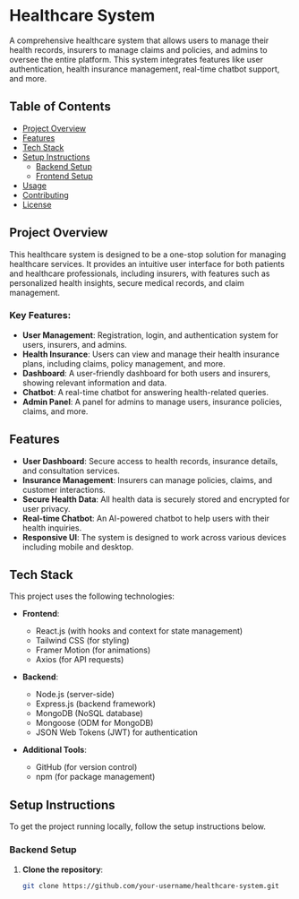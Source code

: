 # Healthcare System

A comprehensive healthcare system that allows users to manage their health records, insurers to manage claims and policies, and admins to oversee the entire platform. This system integrates features like user authentication, health insurance management, real-time chatbot support, and more.

## Table of Contents

- [Project Overview](#project-overview)
- [Features](#features)
- [Tech Stack](#tech-stack)
- [Setup Instructions](#setup-instructions)
  - [Backend Setup](#backend-setup)
  - [Frontend Setup](#frontend-setup)
- [Usage](#usage)
- [Contributing](#contributing)
- [License](#license)

## Project Overview

This healthcare system is designed to be a one-stop solution for managing healthcare services. It provides an intuitive user interface for both patients and healthcare professionals, including insurers, with features such as personalized health insights, secure medical records, and claim management.

### Key Features:

- **User Management**: Registration, login, and authentication system for users, insurers, and admins.
- **Health Insurance**: Users can view and manage their health insurance plans, including claims, policy management, and more.
- **Dashboard**: A user-friendly dashboard for both users and insurers, showing relevant information and data.
- **Chatbot**: A real-time chatbot for answering health-related queries.
- **Admin Panel**: A panel for admins to manage users, insurance policies, claims, and more.

## Features

- **User Dashboard**: Secure access to health records, insurance details, and consultation services.
- **Insurance Management**: Insurers can manage policies, claims, and customer interactions.
- **Secure Health Data**: All health data is securely stored and encrypted for user privacy.
- **Real-time Chatbot**: An AI-powered chatbot to help users with their health inquiries.
- **Responsive UI**: The system is designed to work across various devices including mobile and desktop.

## Tech Stack

This project uses the following technologies:

- **Frontend**:
  - React.js (with hooks and context for state management)
  - Tailwind CSS (for styling)
  - Framer Motion (for animations)
  - Axios (for API requests)
  
- **Backend**:
  - Node.js (server-side)
  - Express.js (backend framework)
  - MongoDB (NoSQL database)
  - Mongoose (ODM for MongoDB)
  - JSON Web Tokens (JWT) for authentication

- **Additional Tools**:
  - GitHub (for version control)
  - npm (for package management)

## Setup Instructions

To get the project running locally, follow the setup instructions below.

### Backend Setup

1. **Clone the repository**:
   ```bash
   git clone https://github.com/your-username/healthcare-system.git
